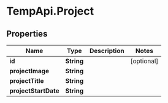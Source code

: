 # TempApi.Project

## Properties

Name | Type | Description | Notes
------------ | ------------- | ------------- | -------------
**id** | **String** |  | [optional] 
**projectImage** | **String** |  | 
**projectTitle** | **String** |  | 
**projectStartDate** | **String** |  | 


